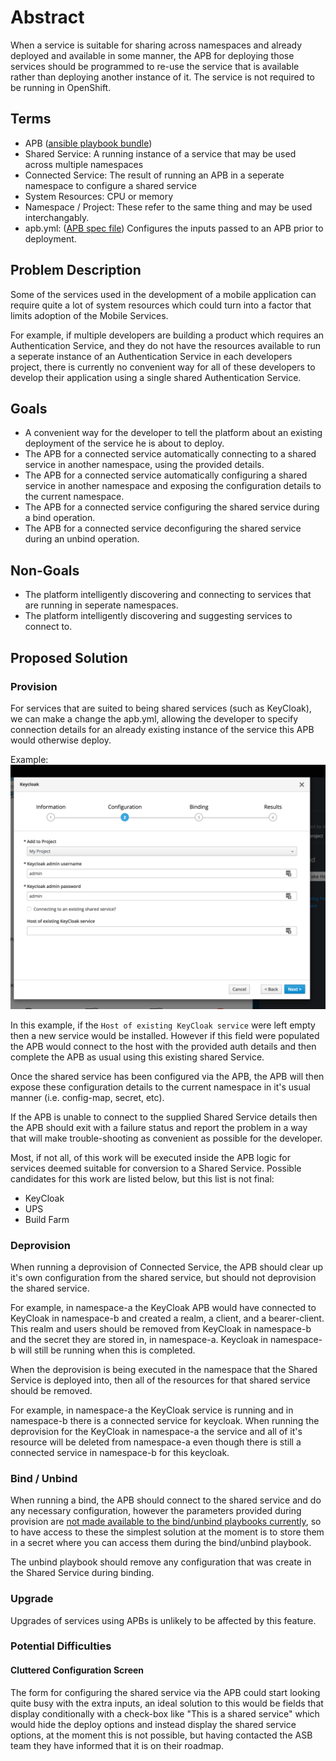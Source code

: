 # Abstract

When a service is suitable for sharing across namespaces and already deployed and available in some manner, the APB for deploying those services should be programmed to re-use the service that is available rather than deploying another instance of it. The service is not required to be running in OpenShift.

## Terms

- APB ([ansible playbook bundle](https://docs.openshift.org/latest/apb_devel/index.html))
- Shared Service: A running instance of a service that may be used across multiple namespaces
- Connected Service: The result of running an APB in a seperate namespace to configure a shared service
- System Resources: CPU or memory
- Namespace / Project: These refer to the same thing and may be used interchangably.
- apb.yml: ([APB spec file](https://docs.openshift.org/latest/apb_devel/writing/reference.html#apb-devel-writing-ref-spec)) Configures the inputs passed to an APB prior to deployment.

## Problem Description

Some of the services used in the development of a mobile application can require quite a lot of system resources which could turn into a factor that limits adoption of the Mobile Services.

For example, if multiple developers are building a product which requires an Authentication Service, and they do not have the resources available to run a seperate instance of an Authentication Service in each developers project, there is currently no convenient way for all of these developers to develop their application using a single shared Authentication Service.

## Goals

- A convenient way for the developer to tell the platform about an existing deployment of the service he is about to deploy.
- The APB for a connected service automatically connecting to a shared service in another namespace, using the provided details.
- The APB for a connected service automatically configuring a shared service in another namespace and exposing the configuration details to the current namespace.
- The APB for a connected service configuring the shared service during a bind operation.
- The APB for a connected service deconfiguring the shared service during an unbind operation.

## Non-Goals

- The platform intelligently discovering and connecting to services that are running in seperate namespaces.
- The platform intelligently discovering and suggesting services to connect to.

## Proposed Solution

### Provision
For services that are suited to being shared services (such as KeyCloak), we can make a change the apb.yml, allowing the developer to specify connection details for an already existing instance of the service this APB would otherwise deploy.

Example:
![Image of KeyCloak APB config screen with shared service fields](./images/shared-services-config.png)

In this example, if the `Host of existing KeyCloak service` were left empty then a new service would be installed. However if this field were populated the APB would connect to the host with the provided auth details and then complete the APB as usual using this existing shared Service.

Once the shared service has been configured via the APB, the APB will then expose these configuration details to the current namespace in it's usual manner (i.e. config-map, secret, etc).

If the APB is unable to connect to the supplied Shared Service details then the APB should exit with a failure status and report the problem in a way that will make trouble-shooting as convenient as possible for the developer.

Most, if not all, of this work will be executed inside the APB logic for services deemed suitable for conversion to a Shared Service. Possible candidates for this work are listed below, but this list is not final:
- KeyCloak
- UPS
- Build Farm

### Deprovision
When running a deprovision of Connected Service, the APB should clear up it's own configuration from the shared service, but should not deprovision the shared service.

For example, in namespace-a the KeyCloak APB would have connected to KeyCloak in namespace-b and created a realm, a client, and a bearer-client. This realm and users should be removed from KeyCloak in namespace-b and the secret they are stored in, in namespace-a. Keycloak in namespace-b will still be running when this is completed.

When the deprovision is being executed in the namespace that the Shared Service is deployed into, then all of the resources for that shared service should be removed.

For example, in namespace-a the KeyCloak service is running and in namespace-b there is a connected service for keycloak. When running the deprovision for the KeyCloak in namespace-a the service and all of it's resource will be deleted from namespace-a even though there is still a connected service in namespace-b for this keycloak.

### Bind / Unbind

When running a bind, the APB should connect to the shared service and do any necessary configuration, however the parameters provided during provision are [not made available to the bind/unbind playbooks currently](https://github.com/openshift/ansible-service-broker/issues/530), so to have access to these the simplest solution at the moment is to store them in a secret where you can access them during the bind/unbind playbook.

The unbind playbook should remove any configuration that was create in the Shared Service during binding.

### Upgrade

Upgrades of services using APBs is unlikely to be affected by this feature.

### Potential Difficulties

#### Cluttered Configuration Screen
The form for configuring the shared service via the APB could start looking quite busy with the extra inputs, an ideal solution to this would be fields that display conditionally with a check-box like "This is a shared service" which would hide the deploy options and instead display the shared service options, at the moment this is not possible, but having contacted the ASB team they have informed that it is on their roadmap.
